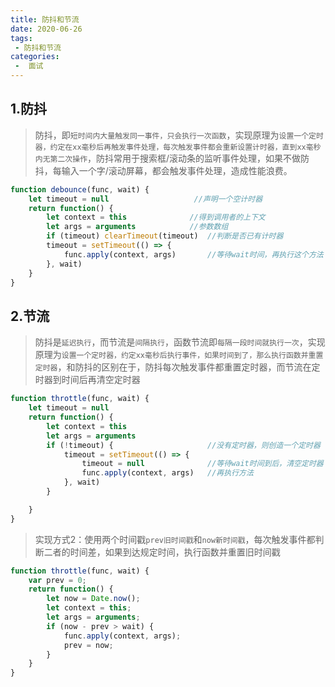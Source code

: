 ```yaml
---
title: 防抖和节流
date: 2020-06-26
tags:
 - 防抖和节流
categories:
 -  面试
---
```


## 1.防抖

> 防抖，即`短时间内大量触发同一事件，只会执行一次函数`，实现原理为`设置一个定时器，约定在xx毫秒后再触发事件处理，每次触发事件都会重新设置计时器，直到xx毫秒内无第二次操作`，防抖常用于搜索框/滚动条的监听事件处理，如果不做防抖，每输入一个字/滚动屏幕，都会触发事件处理，造成性能浪费。

```js
function debounce(func, wait) {
    let timeout = null                   //声明一个空计时器
    return function() {
        let context = this				//得到调用者的上下文
        let args = arguments			//参数数组
        if (timeout) clearTimeout(timeout)	//判断是否已有计时器
        timeout = setTimeout(() => {		
            func.apply(context, args)		//等待wait时间，再执行这个方法
        }, wait)							
    }
}
```

## 2.节流

> 防抖是`延迟执行`，而节流是`间隔执行`，函数节流即`每隔一段时间就执行一次`，实现原理为`设置一个定时器，约定xx毫秒后执行事件，如果时间到了，那么执行函数并重置定时器`，和防抖的区别在于，防抖每次触发事件都重置定时器，而节流在定时器到时间后再清空定时器

```js
function throttle(func, wait) {
    let timeout = null
    return function() {
        let context = this
        let args = arguments
        if (!timeout) {						//没有定时器，则创造一个定时器
            timeout = setTimeout(() => {
                timeout = null				//等待wait时间到后，清空定时器
                func.apply(context, args)	//再执行方法
            }, wait)
        }

    }
}
```

> 实现方式2：使用两个时间戳`prev旧时间戳`和`now新时间戳`，每次触发事件都判断二者的时间差，如果到达规定时间，执行函数并重置旧时间戳

```js
function throttle(func, wait) {
    var prev = 0;
    return function() {
        let now = Date.now();
        let context = this;
        let args = arguments;
        if (now - prev > wait) {
            func.apply(context, args);
            prev = now;
        }
    }
}
```

